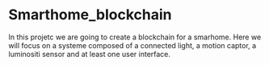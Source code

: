# Smarthome_blockchain
 In this projetc we are going to create a blockchain for a smarhome.
 Here we will focus on a systeme composed of a connected light, a motion captor, a luminositi sensor and at least one user interface.
